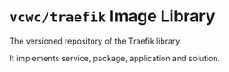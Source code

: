 # `vcwc/traefik` Image Library

The versioned repository of the Traefik library.

It implements service, package, application and solution.
